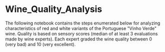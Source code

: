 # Wine_Quality_Analysis
The following notebook contains the steps enumerated below for analyzing characteristics of red and white variants of the Portuguese "Vinho Verde" wine. Quality is based on sensory scores (median of at least 3 evaluations made by wine experts). Each expert graded the wine quality between 0 (very bad) and 10 (very excellent).
